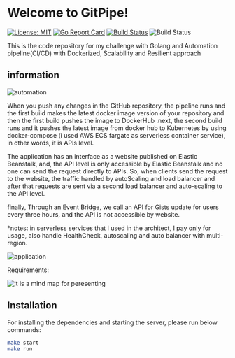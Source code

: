 # Welcome to GitPipe!
[![License: MIT](https://img.shields.io/badge/License-MIT-yellow.svg)](LICENSE) [![Go Report Card](https://goreportcard.com/badge/github.com/a-berahman/gitpipe)](https://goreportcard.com/report/github.com/a-berahman/gitpipe) [![Build Status](https://travis-ci.org/a-berahman/gitpipe.svg?branch=master)](https://travis-ci.org/github/a-berahman/gitpipe) ![Build Status](https://codebuild.eu-west-3.amazonaws.com/badges?uuid=eyJlbmNyeXB0ZWREYXRhIjoiNnEyMEo3N08rV0UrNithb0Yzank0OXdoc0Z0Q1E5aDlUN0ZpTXdWY0JRRFRIVkxWTFBrYlVXQm5wQXJvS2tPTTRLL2dnN05VaU5pM3FRYUhwUTZoY0g0PSIsIml2UGFyYW1ldGVyU3BlYyI6IjhhUHlHK2xEWFAzYVowaU0iLCJtYXRlcmlhbFNldFNlcmlhbCI6MX0%3D&branch=master)

This is the code repository for my challenge with Golang and Automation pipeline(CI/CD) with Dockerized, Scalability and Resilient  approach
## information

![automation](https://i.ibb.co/t8z0fNb/CICD.jpg)

When you push any changes in the GitHub repository, the pipeline runs and the first build makes the latest docker image version of your repository and then the first build pushes the image to DockerHub .next, the second build runs and it pushes the latest image from docker hub to Kubernetes by using docker-compose  (i used AWS ECS fargate as serverless container service), in other words, it is APIs level.

The application has an interface as a website published on Elastic Beanstalk, and, the API level is only accessible by Elastic Beanstalk and no one can send the request directly to APIs. So, when clients send the request to the website, the traffic handled by autoScaling and load balancer and after that requests are sent via a second load balancer and auto-scaling to the API level.

finally, Through an Event Bridge, we call an API for Gists update for users every three hours, and the API is not accessible by website.

*notes: in serverless services that I used in the architect, I pay only for usage, also handle HealthCheck, autoscaling and auto balancer with multi-region.

![application](https://i.ibb.co/k4K1L1J/applicaiton.jpg)

Requirements:

![it is a mind map for peresenting](https://i.ibb.co/z6H3X9F/mind-map.jpg)
## Installation
For installing the dependencies and starting the server, please run below commands:
```sh
make start
make run
```

